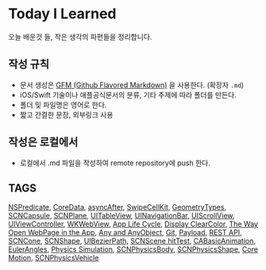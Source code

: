 # Today I Learned
오늘 배운것 들, 작은 생각의 파편들을 정리합니다.

## 작성 규칙
- 문서 생성은 [GFM (Github Flavored Markdown)](https://help.github.com/articles/github-flavored-markdown/) 을 사용한다. (확장자 `.md`)
- iOS/Swift 기술이나 애플공식문서의 분류, 기타 주제에 따라 폴더를 만든다.
- 폴더 및 파일명은 영어로 한다.
- 짧고 간결한 문장, 외부링크 사용

## 작성은 로컬에서
- 로컬에서 .md 파일을 작성하여 remote repository에 push 한다.

## TAGS
[NSPredicate][nsp], [CoreData][coredata], [asyncAfter][after], [SwipeCellKit][cellKit], [GeometryTypes][geometry], [SCNCapsule][capsule], [SCNPlane][plane], [UITableView][table], [UINavigationBar][navibar], [UIScrollView][scroll], [UIViewController][viewcontroller], [WKWebView][webview], [App Life Cycle][lifecycle], [Display ClearColor][clear], [The Way Open WebPage in the App][webpage],
[Any and AnyObject][any], [Git][git], [Payload][payload], [REST API][restapi], [SCNCone][cone], [SCNShape][shape], [UIBezierPath][bezierpath], [SCNScene hitTest][hitTest], [CABasicAnimation][basicanimation], [EulerAngles][euler], [Physics Simulation][physics], [SCNPhysicsBody][physicsbody], [SCNPhysicsShape][physicsshape], [Core Motion][coremotion], [SCNPhysicsVehicle][vehicle]





[nsp]: /01_iOS/CoreData/NSPredicate.md
[coredata]: /01_iOS/CoreData/what_is_coredata.md
[after]: /01_iOS/Dispatch/DispatchQueue_main_asyncAfter.md
[cellKit]: /01_iOS/FrameWork/SwipeCellKit.md
[geometry]: /01_iOS/SceneKit/Built-in_Geometry_Types/00_Geometry_Types.md
[capsule]: /01_iOS/SceneKit/Built-in_Geometry_Types/05_SCNCapsule.md
[plane]: /01_iOS/SceneKit/Built-in_Geometry_Types/08_SCNPlane.md
[table]: /01_iOS/UIKit/TableViews/UITableView.md
[navibar]: /01_iOS/UIKit/ViewControllers/UINavigationBar.md
[scroll]: /01_iOS/UIKit/ViewControllers/UIScrollView.md
[viewcontroller]: /01_iOS/UIKit/ViewControllers/UIViewController.md
[webview]: /01_iOS/WebKit/WKWebView.md
[lifecycle]: /01_iOS/App_Life_Cycle.md
[clear]: /01_iOS/Display_clearColor_UIViewController_over_UIViewController.md
[webpage]: /01_iOS/The_Way_Open_WebPage_in_the_App.md
[any]: /02_Swift/Any_And_AnyObject.md
[git]: /03_ETC/Git.md
[payload]: /03_ETC/Payload.md
[restapi]: /03_ETC/REST_API.md
[cone]: 01_iOS/SceneKit/Built-in_Geometry_Types/06_SCNCone.md
[shape]: 01_iOS/SceneKit/Built-in_Geometry_Types/SCNShape.md
[bezierpath]: 01_iOS/UIKit/Drawing/UIBezierPath.md
[hitTest]: 01_iOS/SceneKit/SCNSceneRenderer/hitTest.md
[basicanimation]: 01_iOS/Core_Animation/CABasicAnimation.md
[euler]: 03_ETC/EulerAngles.md
[physics]: 01_iOS/SceneKit/Physics_Simulation/Physics_Simulation.md
[physicsbody]: 01_iOS/SceneKit/Physics_Simulation/SCNPhysicsBody.md
[physicsshape]: 01_iOS/SceneKit/Physics_Simulation/SCNPhysicsShape.md
[coremotion]: 01_iOS/Core_Motion/Core_Motion.md
[vehicle]: 01_iOS/SceneKit/Physics_Simulation/SCNPhysicsVehicle.md
